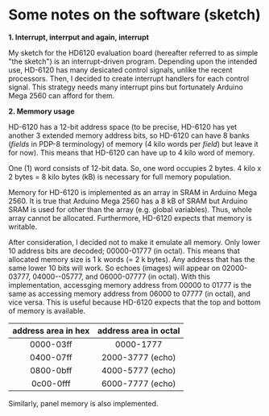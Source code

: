 # Some notes on the software (sketch)

**1. Interrupt, interrput and again, interrupt**

My sketch for the HD6120 evaluation board (hereafter referred to as simple "the sketch") is an interrupt-driven program. Depending upon the intended use, HD-6120 has many desicated control signals, unlike the recent processors. Then, I decided to create interrupt handlers for each control signal.
This strategy needs many interrupt pins but fortunately Arduino Mega 2560 can afford for them.

**2. Memmory usage**

HD-6120 has a 12-bit address space (to be precise, HD-6120 has yet another 3 extended memory address bits, so HD-6120 can have 8 banks (*fields* in PDP-8 terminology) of memory (4 kilo words per *field*) but leave it for now). This means that HD-6120 can have up to 4 kilo word of memory.

One (1) word consists of 12-bit data. So, one word occupies 2 bytes. 4 kilo x 2 bytes = 8 kilo bytes (kB) is necessary for full memory population.  

Memory for HD-6120 is implemented as an array in SRAM in Arduino Mega 2560. It is true that Arduino Mega 2560 has a 8 kB of SRAM but Arduino SRAM is used for other than the array (e.g. global variables). Thus, whole array cannot be allocated. Furthermore, HD-6120 expects that memory is writable. 
 
After consideration, I decided not to make it emulate all memory. Only lower 10 address bits are decoded; 00000-01777 (in octal). This means that allocated memory size is 1 k words (= 2 k bytes). Any address that has the same lower 10 bits will work. So echoes (images) will appear on 02000-03777, 04000--05777, and 06000-07777 (in octal). With this implementation, accessging memory address from 00000 to 01777 is the same as accessing memory address from 06000 to 07777 (in octal), and vice versa. This is useful because HD-6120 expects that the top and bottom of memory is available. 


| address area in hex | address area in octal |
| :---: | :---: |
| 0000-03ff | 0000-1777 |
| 0400-07ff | 2000-3777 (echo) |
| 0800-0bff | 4000-5777 (echo) |
| 0c00-0fff | 6000-7777 (echo) |

Similarly, panel memory is also implemented. 
